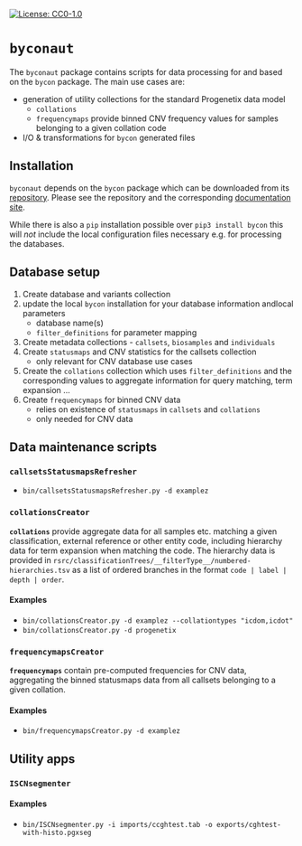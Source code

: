 [![License: CC0-1.0](https://img.shields.io/badge/License-CC0%201.0-lightgrey.svg)](http://creativecommons.org/publicdomain/zero/1.0/)

# `byconaut`

The `byconaut` package contains scripts for data processing for and based on the
`bycon` package. The main use cases are:

* generation of utility collections for the standard Progenetix data model
    - `collations`
    - `frequencymaps` provide binned CNV frequency values for samples belonging
      to a given collation code
* I/O & transformations for `bycon` generated files

## Installation

`byconaut` depends on the `bycon` package which can be downloaded from its
[repository](http://github.com/progenetix/bycon/). Please see the repository
and the corresponding [documentation site](http://bycon.progenetix.org).

While there is also a `pip` installation possible over `pip3 install bycon`
this will _not_ include the local configuration files necessary e.g. for
processing the databases.

## Database setup

1. Create database and variants collection
2. update the local `bycon` installation for your database information andlocal parameters
    * database name(s)
    * `filter_definitions` for parameter mapping
3. Create metadata collections - `callsets`, `biosamples` and `individuals`
4. Create `statusmaps` and CNV statistics for the callsets collection
    * only relevant for CNV database use cases
5. Create the `collations` collection which uses `filter_definitions` and the
   corresponding values to aggregate information for query matching, term expansion ...
6. Create `frequencymaps` for binned CNV data
    * relies on existence of `statusmaps` in `callsets` and `collations`
    * only needed for CNV data

## Data maintenance scripts

### `callsetsStatusmapsRefresher`

* `bin/callsetsStatusmapsRefresher.py -d examplez`

### `collationsCreator`

**`collations`** provide aggregate data for all samples etc. matching a given
classification, external reference or other entity code, including hierarchy
data for term expansion when matching the code. The hierarchy data is provided
in `rsrc/classificationTrees/__filterType__/numbered-hierarchies.tsv` as a list
of ordered branches in the format `code | label | depth | order`.

#### Examples

* `bin/collationsCreator.py -d examplez --collationtypes "icdom,icdot"`
* `bin/collationsCreator.py -d progenetix`

### `frequencymapsCreator`

**`frequencymaps`** contain pre-computed frequencies for CNV data, aggregating
the binned statusmaps data from all callsets belonging to a given collation.

#### Examples

* `bin/frequencymapsCreator.py -d examplez`

## Utility apps

### `ISCNsegmenter`

#### Examples

* `bin/ISCNsegmenter.py -i imports/ccghtest.tab -o exports/cghtest-with-histo.pgxseg`